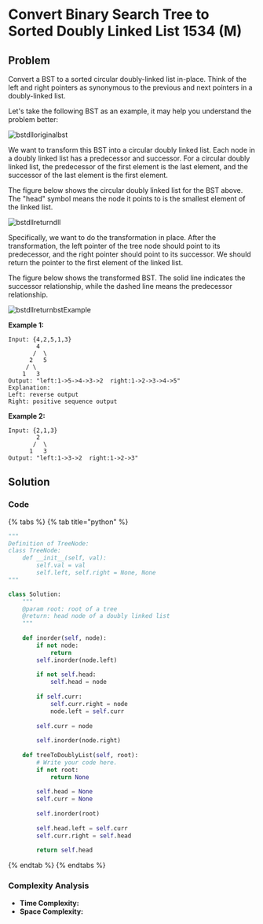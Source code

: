 # Convert Binary Search Tree to Sorted Doubly Linked List 1534 \(M\)

## Problem



Convert a BST to a sorted circular doubly-linked list in-place. Think of the left and right pointers as synonymous to the previous and next pointers in a doubly-linked list.

Let's take the following BST as an example, it may help you understand the problem better:

![bstdlloriginalbst](https://assets.leetcode.com/uploads/2018/10/12/bstdlloriginalbst.png)

We want to transform this BST into a circular doubly linked list. Each node in a doubly linked list has a predecessor and successor. For a circular doubly linked list, the predecessor of the first element is the last element, and the successor of the last element is the first element.

The figure below shows the circular doubly linked list for the BST above. The "head" symbol means the node it points to is the smallest element of the linked list.

![bstdllreturndll](https://assets.leetcode.com/uploads/2018/10/12/bstdllreturndll.png)

Specifically, we want to do the transformation in place. After the transformation, the left pointer of the tree node should point to its predecessor, and the right pointer should point to its successor. We should return the pointer to the first element of the linked list.

The figure below shows the transformed BST. The solid line indicates the successor relationship, while the dashed line means the predecessor relationship.

![bstdllreturnbst](https://assets.leetcode.com/uploads/2018/10/12/bstdllreturnbst.png)Example

**Example 1:**

```text
Input: {4,2,5,1,3}
        4
       /  \
      2   5
     / \
    1   3
Output: "left:1->5->4->3->2  right:1->2->3->4->5"
Explanation:
Left: reverse output
Right: positive sequence output
```

**Example 2:**

```text
Input: {2,1,3}
        2
       /  \
      1   3
Output: "left:1->3->2  right:1->2->3"
```

## Solution 

### Code

{% tabs %}
{% tab title="python" %}
```python
"""
Definition of TreeNode:
class TreeNode:
    def __init__(self, val):
        self.val = val
        self.left, self.right = None, None
"""

class Solution:
    """
    @param root: root of a tree
    @return: head node of a doubly linked list
    """
    
    def inorder(self, node):
        if not node:
            return 
        self.inorder(node.left)
        
        if not self.head:
            self.head = node
        
        if self.curr:
            self.curr.right = node
            node.left = self.curr
        
        self.curr = node
        
        self.inorder(node.right)
    
    def treeToDoublyList(self, root):
        # Write your code here.
        if not root:
            return None
        
        self.head = None
        self.curr = None
        
        self.inorder(root)
        
        self.head.left = self.curr
        self.curr.right = self.head
        
        return self.head
```
{% endtab %}
{% endtabs %}

### Complexity Analysis

* **Time Complexity:**
* **Space Complexity:**

